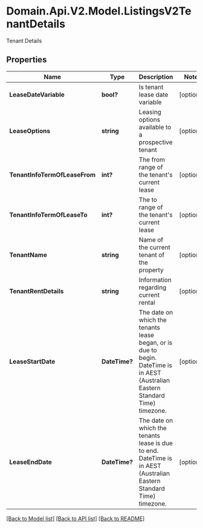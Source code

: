 # Domain.Api.V2.Model.ListingsV2TenantDetails
Tenant Details
## Properties

Name | Type | Description | Notes
------------ | ------------- | ------------- | -------------
**LeaseDateVariable** | **bool?** | Is tenant lease date variable | [optional] 
**LeaseOptions** | **string** | Leasing options available to a prospective tenant | [optional] 
**TenantInfoTermOfLeaseFrom** | **int?** | The from range of the tenant&#39;s current lease | [optional] 
**TenantInfoTermOfLeaseTo** | **int?** | The to range of the tenant&#39;s current lease | [optional] 
**TenantName** | **string** | Name of the current tenant of the property | [optional] 
**TenantRentDetails** | **string** | Information regarding current rental | [optional] 
**LeaseStartDate** | **DateTime?** | The date on which the tenants lease began, or is due to begin. DateTime is in AEST (Australian Eastern Standard Time) timezone. | [optional] 
**LeaseEndDate** | **DateTime?** | The date on which the tenants lease is due to end. DateTime is in AEST (Australian Eastern Standard Time) timezone. | [optional] 

[[Back to Model list]](../README.md#documentation-for-models) [[Back to API list]](../README.md#documentation-for-api-endpoints) [[Back to README]](../README.md)

